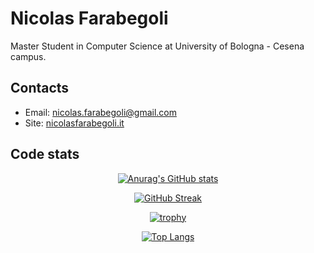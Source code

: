 # Nicolas Farabegoli

Master Student in Computer Science at University of Bologna - Cesena campus.

## Contacts

 - Email: nicolas.farabegoli@gmail.com
 - Site: [nicolasfarabegoli.it](https://nicolasfarabegoli.it)

## Code stats

<div align="center">
  
 [![Anurag's GitHub stats](https://github-readme-stats.vercel.app/api?username=nicolasfara)](https://github.com/anuraghazra/github-readme-stats)
 
 [![GitHub Streak](http://github-readme-streak-stats.herokuapp.com?user=nicolasfara&date_format=j%20M%5B%20Y%5D)](https://git.io/streak-stats)
 
 [![trophy](https://github-profile-trophy.vercel.app/?username=nicolasfara&row=2&column=3&margin-w=15&margin-h=15)](https://github.com/ryo-ma/github-profile-trophy)
  
 [![Top Langs](https://github-readme-stats.vercel.app/api/top-langs/?username=nicolasfara&langs_count=6&layout=compact)](https://github.com/anuraghazra/github-readme-stats)
  
</div>

<!--
**nicolasfara/nicolasfara** is a ✨ _special_ ✨ repository because its `README.md` (this file) appears on your GitHub profile.

Here are some ideas to get you started:

- 🔭 I’m currently working on ...
- 🌱 I’m currently learning ...
- 👯 I’m looking to collaborate on ...
- 🤔 I’m looking for help with ...
- 💬 Ask me about ...
- 📫 How to reach me: ...
- 😄 Pronouns: ...
- ⚡ Fun fact: ...
-->
